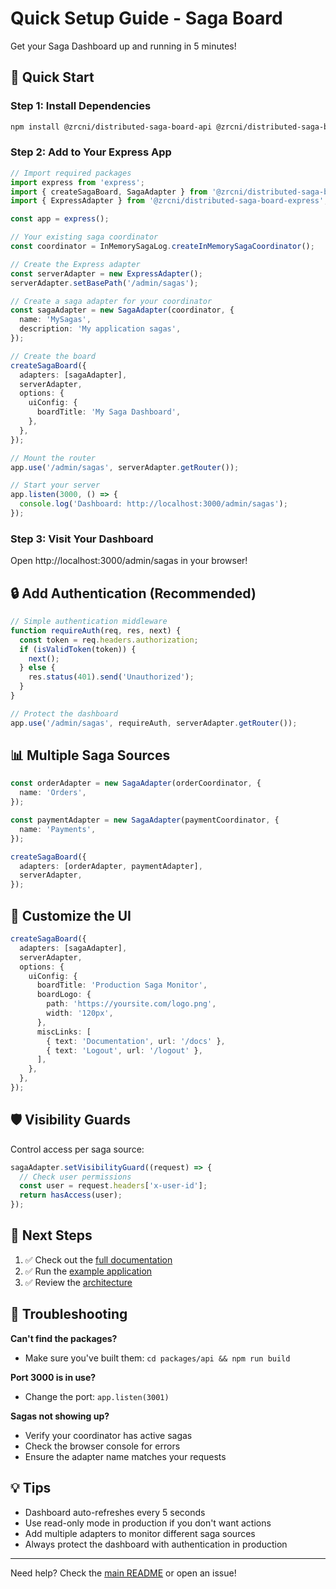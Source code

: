 # Quick Setup Guide - Saga Board

Get your Saga Dashboard up and running in 5 minutes!

## 🚀 Quick Start

### Step 1: Install Dependencies

```bash
npm install @zrcni/distributed-saga-board-api @zrcni/distributed-saga-board-express
```

### Step 2: Add to Your Express App

```typescript
// Import required packages
import express from 'express';
import { createSagaBoard, SagaAdapter } from '@zrcni/distributed-saga-board-api';
import { ExpressAdapter } from '@zrcni/distributed-saga-board-express';

const app = express();

// Your existing saga coordinator
const coordinator = InMemorySagaLog.createInMemorySagaCoordinator();

// Create the Express adapter
const serverAdapter = new ExpressAdapter();
serverAdapter.setBasePath('/admin/sagas');

// Create a saga adapter for your coordinator
const sagaAdapter = new SagaAdapter(coordinator, {
  name: 'MySagas',
  description: 'My application sagas',
});

// Create the board
createSagaBoard({
  adapters: [sagaAdapter],
  serverAdapter,
  options: {
    uiConfig: {
      boardTitle: 'My Saga Dashboard',
    },
  },
});

// Mount the router
app.use('/admin/sagas', serverAdapter.getRouter());

// Start your server
app.listen(3000, () => {
  console.log('Dashboard: http://localhost:3000/admin/sagas');
});
```

### Step 3: Visit Your Dashboard

Open http://localhost:3000/admin/sagas in your browser!

## 🔒 Add Authentication (Recommended)

```typescript
// Simple authentication middleware
function requireAuth(req, res, next) {
  const token = req.headers.authorization;
  if (isValidToken(token)) {
    next();
  } else {
    res.status(401).send('Unauthorized');
  }
}

// Protect the dashboard
app.use('/admin/sagas', requireAuth, serverAdapter.getRouter());
```

## 📊 Multiple Saga Sources

```typescript
const orderAdapter = new SagaAdapter(orderCoordinator, {
  name: 'Orders',
});

const paymentAdapter = new SagaAdapter(paymentCoordinator, {
  name: 'Payments',
});

createSagaBoard({
  adapters: [orderAdapter, paymentAdapter],
  serverAdapter,
});
```

## 🎨 Customize the UI

```typescript
createSagaBoard({
  adapters: [sagaAdapter],
  serverAdapter,
  options: {
    uiConfig: {
      boardTitle: 'Production Saga Monitor',
      boardLogo: {
        path: 'https://yoursite.com/logo.png',
        width: '120px',
      },
      miscLinks: [
        { text: 'Documentation', url: '/docs' },
        { text: 'Logout', url: '/logout' },
      ],
    },
  },
});
```

## 🛡️ Visibility Guards

Control access per saga source:

```typescript
sagaAdapter.setVisibilityGuard((request) => {
  // Check user permissions
  const user = request.headers['x-user-id'];
  return hasAccess(user);
});
```

## 📖 Next Steps

1. ✅ Check out the [full documentation](./packages/SAGA_BOARD_README.md)
2. ✅ Run the [example application](./examples/with-express-dashboard)
3. ✅ Review the [architecture](./packages/ARCHITECTURE.md)

## 🐛 Troubleshooting

**Can't find the packages?**
- Make sure you've built them: `cd packages/api && npm run build`

**Port 3000 is in use?**
- Change the port: `app.listen(3001)`

**Sagas not showing up?**
- Verify your coordinator has active sagas
- Check the browser console for errors
- Ensure the adapter name matches your requests

## 💡 Tips

- Dashboard auto-refreshes every 5 seconds
- Use read-only mode in production if you don't want actions
- Add multiple adapters to monitor different saga sources
- Always protect the dashboard with authentication in production

---

Need help? Check the [main README](./packages/SAGA_BOARD_README.md) or open an issue!
